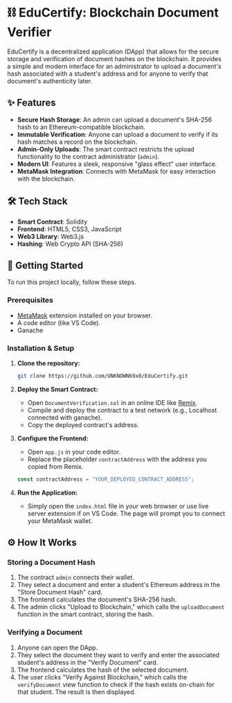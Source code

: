 # ⛓️ EduCertify: Blockchain Document Verifier

EduCertify is a decentralized application (DApp) that allows for the secure storage and verification of document hashes on the blockchain. It provides a simple and modern interface for an administrator to upload a document's hash associated with a student's address and for anyone to verify that document's authenticity later.

## ✨ Features

- **Secure Hash Storage**: An admin can upload a document's SHA-256 hash to an Ethereum-compatible blockchain.
- **Immutable Verification**: Anyone can upload a document to verify if its hash matches a record on the blockchain.
- **Admin-Only Uploads**: The smart contract restricts the upload functionality to the contract administrator (`admin`).
- **Modern UI**: Features a sleek, responsive "glass effect" user interface.
- **MetaMask Integration**: Connects with MetaMask for easy interaction with the blockchain.

## 🛠️ Tech Stack

- **Smart Contract**: Solidity
- **Frontend**: HTML5, CSS3, JavaScript
- **Web3 Library**: Web3.js
- **Hashing**: Web Crypto API (SHA-256)

## 🚀 Getting Started

To run this project locally, follow these steps.

### Prerequisites

- [MetaMask](https://metamask.io/) extension installed on your browser.
- A code editor (like VS Code).
- Ganache

### Installation & Setup

1.  **Clone the repository:**
    ```bash
    git clone https://github.com/UNKNOWN69x0/EduCertify.git
    ```

2.  **Deploy the Smart Contract:**
    - Open `DocumentVerification.sol` in an online IDE like [Remix](https://remix.ethereum.org/).
    - Compile and deploy the contract to a test network (e.g., Localhost connected with ganache).
    - Copy the deployed contract's address.

3.  **Configure the Frontend:**
    - Open `app.js` in your code editor.
    - Replace the placeholder `contractAddress` with the address you copied from Remix.
    ```javascript
    const contractAddress = "YOUR_DEPLOYED_CONTRACT_ADDRESS";
    ```

4.  **Run the Application:**
    - Simply open the `index.html` file in your web browser or use live server extension if on VS Code. The page will prompt you to connect your MetaMask wallet.

## ⚙️ How It Works

### Storing a Document Hash

1.  The contract `admin` connects their wallet.
2.  They select a document and enter a student's Ethereum address in the "Store Document Hash" card.
3.  The frontend calculates the document's SHA-256 hash.
4.  The admin clicks "Upload to Blockchain," which calls the `uploadDocument` function in the smart contract, storing the hash.

### Verifying a Document

1.  Anyone can open the DApp.
2.  They select the document they want to verify and enter the associated student's address in the "Verify Document" card.
3.  The frontend calculates the hash of the selected document.
4.  The user clicks "Verify Against Blockchain," which calls the `verifyDocument` view function to check if the hash exists on-chain for that student. The result is then displayed.
